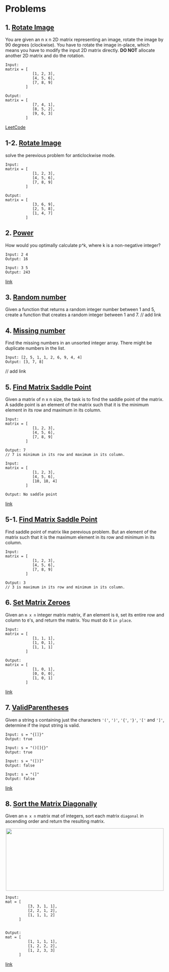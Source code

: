 # Problems
## 1. [Rotate Image](./RotateImage1.cpp)
You are given an n x n 2D matrix representing an image, rotate the image by 90 degrees (clockwise).
You have to rotate the image in-place, which means you have to modify the input 2D matrix directly. **DO NOT** allocate another 2D matrix and do the rotation.
```
Input:
matrix = [
            [1, 2, 3],
            [4, 5, 6],
            [7, 8, 9]
         ]

Output:
matrix = [
            [7, 4, 1],
            [8, 5, 2],
            [9, 6, 3]
         ]
```
[LeetCode](https://leetcode.com/problems/rotate-image/)


## 1-2. [Rotate Image](./RotateImage2.cpp)
solve the perevious problem for anticlockwise mode.
```
Input:
matrix = [
            [1, 2, 3],
            [4, 5, 6],
            [7, 8, 9]
         ]

Output:
matrix = [
            [3, 6, 9],
            [2, 5, 8],
            [1, 4, 7]
         ]
```

## 2. [Power](./Pow.cpp)
How would you optimally calculate p^k, where k is a non-negative integer?
```
Input: 2 4
Output: 16

Input: 3 5
Output: 243
```
[link](https://bit.ly/3hgN6wl)


## 3. [Random number](./RandomNumber.cpp)
Given a function that returns a random integer number between 1 and 5, create a function that creates a random integer between 1 and 7.
// add link


## 4. [Missing number](./MissingNumber.cpp)
Find the missing numbers in an unsorted integer array. There might be duplicate numbers in the list.
```
Input: [2, 5, 1, 1, 2, 6, 9, 4, 4]
Output: [3, 7, 8]
```
// add link


## 5. [Find Matrix Saddle Point](./matrixSaddlePoint.cpp)
Given a matrix of n x n size, the task is to find the saddle point of the matrix.
A saddle point is an element of the matrix such that it is the minimum element in its row and maximum in its column.
```
Input:
matrix = [
            [1, 2, 3],
            [4, 5, 6],
            [7, 8, 9]
         ]

Output: 7
// 7 is minimum in its row and maximum in its column.

Input:
matrix = [
            [1, 2, 3],
            [4, 5, 6],
            [10, 18, 4]
         ]

Output: No saddle point
```
[link](https://www.geeksforgeeks.org/saddle-point-matrix/)


## 5-1. [Find Matrix Saddle Point](./matrixSaddlePoint2.cpp)
Find saddle point of matrix like perevious problem.
But an element of the matrix such that it is the maximum element in its row and minimum in its column.
```
Input:
matrix = [
            [1, 2, 3],
            [4, 5, 6],
            [7, 8, 9]
         ]

Output: 3
// 3 is maximum in its row and minimum in its column.
```

## 6. [Set Matrix Zeroes](./SetMatrixZeroes.cpp)
Given an `m x n` integer matrix matrix, if an element is `0`, set its entire row and column to `0`'s, and return the matrix.
You must do it `in place`.
```
Input:
matrix = [
            [1, 1, 1],
            [1, 0, 1],
            [1, 1, 1]
         ]

Output:
matrix = [
            [1, 0, 1],
            [0, 0, 0],
            [1, 0, 1]
         ]
```
[link](https://leetcode.com/problems/set-matrix-zeroes/)


## 7. [ValidParentheses](./ValidParentheses.cpp)
Given a string s containing just the characters `'('`, `')'`, `'{'`, `'}'`, `'['` and `']'`, determine if the input string is valid.
```
Input: s = "{[]}"
Output: true

Input: s = "()[]{}"
Output: true

Input: s = "([)]"
Output: false

Input: s = "(]"
Output: false
```
[link](https://leetcode.com/problems/valid-parentheses/)


## 8. [Sort the Matrix Diagonally](./DiagonallyMatrix.cpp)
Given an `m x n` matrix mat of integers, sort each matrix `diagonal` in ascending order and return the resulting matrix.
<center>
<img alt="" src="https://assets.leetcode.com/uploads/2020/01/21/1482_example_1_2.png" style="width: 500px; height: 198px;">
</center>


```
Input:
mat = [
          [3, 3, 1, 1],
          [2, 2, 1, 2],
          [1, 1, 1, 2]
      ]


Output:
mat = [
          [1, 1, 1, 1],
          [1, 2, 2, 2],
          [1, 2, 3, 3]
      ]
```
[link](https://leetcode.com/problems/sort-the-matrix-diagonally/)
